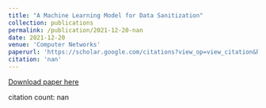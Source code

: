 ```yaml
---
title: "A Machine Learning Model for Data Sanitization"
collection: publications
permalink: /publication/2021-12-20-nan
date: 2021-12-20
venue: 'Computer Networks'
paperurl: 'https://scholar.google.com/citations?view_op=view_citation&hl=en&user=CCckbEUAAAAJ&citation_for_view=CCckbEUAAAAJ:abG-DnoFyZgC'
citation: 'nan'
---
```

[Download paper here](https://scholar.google.com/citations?view_op=view_citation&hl=en&user=CCckbEUAAAAJ&citation_for_view=CCckbEUAAAAJ:abG-DnoFyZgC)

citation count: nan